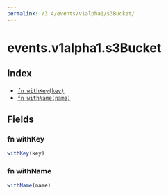 ```yaml
---
permalink: /3.4/events/v1alpha1/s3Bucket/
---
```


# events.v1alpha1.s3Bucket



## Index

* [`fn withKey(key)`](#fn-withkey)
* [`fn withName(name)`](#fn-withname)

## Fields

### fn withKey

```ts
withKey(key)
```



### fn withName

```ts
withName(name)
```

